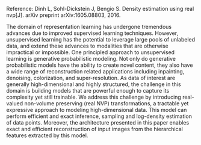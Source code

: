 Reference: Dinh L, Sohl-Dickstein J, Bengio S. Density estimation using real nvp[J]. arXiv preprint arXiv:1605.08803, 2016.

The domain of representation learning has undergone tremendous advances due to improved supervised learning techniques. However, unsupervised learning has the potential to leverage large pools of unlabeled data, and extend these advances to modalities that are otherwise impractical or impossible.
One principled approach to unsupervised learning is generative probabilistic modeling. Not only do generative probabilistic models have the ability to create novel content, they also have a wide range of reconstruction related applications including inpainting, denoising, colorization, and super-resolution.
As data of interest are generally high-dimensional and highly structured, the challenge in this domain is building models that are powerful enough to capture its complexity yet still trainable. We address this challenge by introducing real-valued non-volume preserving (real NVP) transformations, a tractable yet expressive approach to modeling high-dimensional data.
This model can perform efficient and exact inference, sampling and log-density estimation of data points. Moreover, the architecture presented in this paper enables exact and efficient reconstruction of input images from the hierarchical features extracted by this model.
